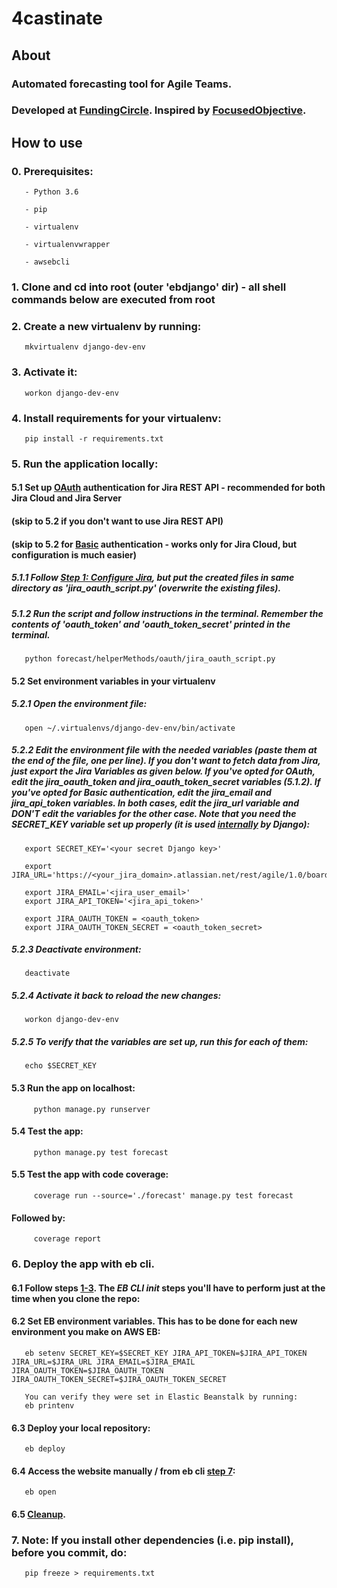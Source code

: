 # 4castinate
## About
### Automated forecasting tool for Agile Teams. 
### Developed at [FundingCircle](https://www.fundingcircle.com/uk/). Inspired by [FocusedObjective](http://focusedobjective.com/story-size-estimates-matter-experiment/).
## How to use
### 0. Prerequisites:
       - Python 3.6

       - pip

       - virtualenv
       
       - virtualenvwrapper

       - awsebcli
### 1. Clone and cd into root (outer 'ebdjango' dir) - all shell commands below are executed from root
### 2. Create a new virtualenv by running: 
       mkvirtualenv django-dev-env
### 3. Activate it:                
       workon django-dev-env
### 4. Install requirements for your virtualenv:
       pip install -r requirements.txt
### 5. Run the application locally:
#### 5.1 Set up [OAuth](https://en.wikipedia.org/wiki/OAuth) authentication for Jira REST API - recommended for both Jira Cloud and Jira Server
#### (skip to 5.2 if you don't want to use Jira REST API)
#### (skip to 5.2 for [Basic](https://developer.atlassian.com/cloud/jira/platform/jira-rest-api-basic-authentication/) authentication - works only for Jira Cloud, but configuration is much easier)
##### 5.1.1 Follow [Step 1: Configure Jira](https://developer.atlassian.com/server/jira/platform/oauth/), but put the created files in same directory as 'jira_oauth_script.py' (overwrite the existing files).
##### 5.1.2 Run the script and follow instructions in the terminal. Remember the contents of 'oauth_token' and 'oauth_token_secret' printed in the terminal. 
       python forecast/helperMethods/oauth/jira_oauth_script.py 
#### 5.2 Set environment variables in your virtualenv
##### 5.2.1 Open the environment file:
       open ~/.virtualenvs/django-dev-env/bin/activate
##### 5.2.2 Edit the environment file with the needed variables (paste them at the end of the file, one per line). If you don't want to fetch data from Jira, just export the Jira Variables as given below. If you've opted for OAuth, edit the jira_oauth_token and jira_oauth_token_secret variables (5.1.2). If you've opted for Basic authentication, edit the jira_email and jira_api_token variables. In both cases, edit the jira_url variable and DON'T edit the variables for the other case. Note that you need the SECRET_KEY variable set up properly (it is used [internally](https://docs.djangoproject.com/en/2.2/topics/signing/) by Django):
       export SECRET_KEY='<your secret Django key>'

       export JIRA_URL='https://<your_jira_domain>.atlassian.net/rest/agile/1.0/board'

       export JIRA_EMAIL='<jira_user_email>'
       export JIRA_API_TOKEN='<jira_api_token>'

       export JIRA_OAUTH_TOKEN = <oauth_token>
       export JIRA_OAUTH_TOKEN_SECRET = <oauth_token_secret>
##### 5.2.3 Deactivate environment:
       deactivate
##### 5.2.4 Activate it back to reload the new changes:
       workon django-dev-env

##### 5.2.5 To verify that the variables are set up, run this for each of them:
       echo $SECRET_KEY
      
#### 5.3 Run the app on localhost:
         python manage.py runserver
     
#### 5.4 Test the app:
         python manage.py test forecast
#### 5.5 Test the app with code coverage:
         coverage run --source='./forecast' manage.py test forecast
####     Followed by:
         coverage report
### 6. Deploy the app with eb cli. 
#### 6.1 Follow steps [1-3](https://docs.aws.amazon.com/elasticbeanstalk/latest/dg/create-deploy-python-django.html#python-django-deploy). The *EB CLI init* steps you'll have to perform just at the time when you clone the repo:
#### 6.2 Set EB environment variables. This has to be done for each new environment you make on AWS EB:
       eb setenv SECRET_KEY=$SECRET_KEY JIRA_API_TOKEN=$JIRA_API_TOKEN JIRA_URL=$JIRA_URL JIRA_EMAIL=$JIRA_EMAIL JIRA_OAUTH_TOKEN=$JIRA_OAUTH_TOKEN JIRA_OAUTH_TOKEN_SECRET=$JIRA_OAUTH_TOKEN_SECRET
       
       You can verify they were set in Elastic Beanstalk by running:
       eb printenv
#### 6.3 Deploy your local repository:
       eb deploy
#### 6.4 Access the website manually / from eb cli [step 7](https://docs.aws.amazon.com/elasticbeanstalk/latest/dg/create-deploy-python-django.html#python-django-deploy):
       eb open
#### 6.5 [Cleanup](https://docs.aws.amazon.com/elasticbeanstalk/latest/dg/create-deploy-python-django.html#python-django-stopping).

### 7. Note: If you install other dependencies (i.e. pip install), before you commit, do:
       pip freeze > requirements.txt